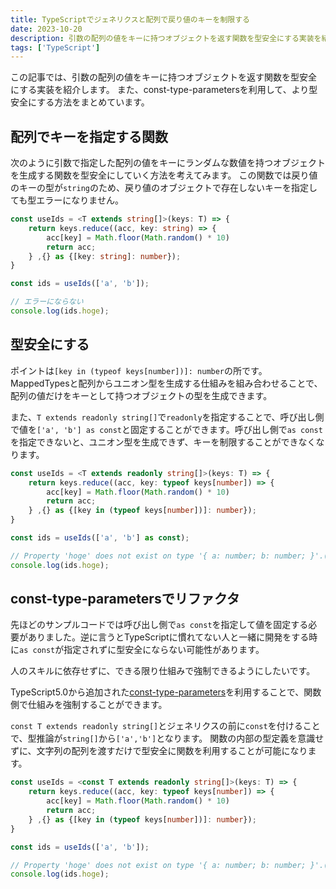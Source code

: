 ```yaml
---
title: TypeScriptでジェネリクスと配列で戻り値のキーを制限する
date: 2023-10-20
description: 引数の配列の値をキーに持つオブジェクトを返す関数を型安全にする実装を紹介します。また、const-type-parametersを利用して、より型安全にする方法をまとめています。
tags: ['TypeScript']
---
```


この記事では、引数の配列の値をキーに持つオブジェクトを返す関数を型安全にする実装を紹介します。
また、const-type-parametersを利用して、より型安全にする方法をまとめています。

## 配列でキーを指定する関数
次のように引数で指定した配列の値をキーにランダムな数値を持つオブジェクトを生成する関数を型安全にしていく方法を考えてみます。
この関数では戻り値のキーの型が`string`のため、戻り値のオブジェクトで存在しないキーを指定しても型エラーになりません。

```typescript
const useIds = <T extends string[]>(keys: T) => {
    return keys.reduce((acc, key: string) => {
        acc[key] = Math.floor(Math.random() * 10)
        return acc;
    } ,{} as {[key: string]: number});    
}

const ids = useIds(['a', 'b']);

// エラーにならない
console.log(ids.hoge);
```

## 型安全にする
ポイントは`[key in (typeof keys[number])]: number`の所です。MappedTypesと配列からユニオン型を生成する仕組みを組み合わせることで、配列の値だけをキーとして持つオブジェクトの型を生成できます。

また、`T extends readonly string[]`で`readonly`を指定することで、呼び出し側で値を`['a', 'b'] as const`と固定することができます。呼び出し側で`as const`を指定できないと、ユニオン型を生成できず、キーを制限することができなくなります。

```typescript
const useIds = <T extends readonly string[]>(keys: T) => {
    return keys.reduce((acc, key: typeof keys[number]) => {
        acc[key] = Math.floor(Math.random() * 10)
        return acc;
    } ,{} as {[key in (typeof keys[number])]: number});    
}

const ids = useIds(['a', 'b'] as const);

// Property 'hoge' does not exist on type '{ a: number; b: number; }'.(2339)
console.log(ids.hoge);
```

## const-type-parametersでリファクタ
先ほどのサンプルコードでは呼び出し側で`as const`を指定して値を固定する必要がありました。逆に言うとTypeScriptに慣れてない人と一緒に開発をする時に`as const`が指定されずに型安全にならない可能性があります。

人のスキルに依存せずに、できる限り仕組みで強制できるようにしたいです。

TypeScript5.0から追加された[const-type-parameters](https://www.typescriptlang.org/docs/handbook/release-notes/typescript-5-0.html#const-type-parameters)を利用することで、関数側で仕組みを強制することができます。

`const T extends readonly string[]`とジェネリクスの前に`const`を付けることで、型推論が`string[]`から`['a','b']`となります。
関数の内部の型定義を意識せずに、文字列の配列を渡すだけで型安全に関数を利用することが可能になります。

```typescript
const useIds = <const T extends readonly string[]>(keys: T) => {
    return keys.reduce((acc, key: typeof keys[number]) => {
        acc[key] = Math.floor(Math.random() * 10)
        return acc;
    } ,{} as {[key in (typeof keys[number])]: number});    
}

const ids = useIds(['a', 'b']);

// Property 'hoge' does not exist on type '{ a: number; b: number; }'.(2339)
console.log(ids.hoge);
```